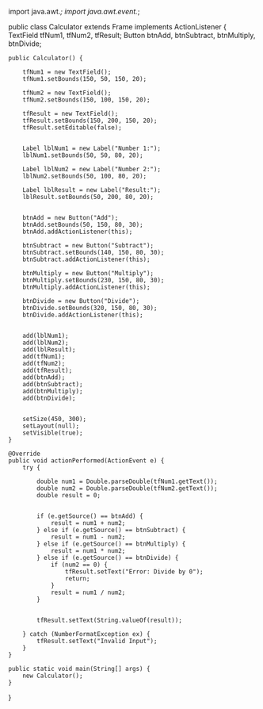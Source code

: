 import java.awt.*;
import java.awt.event.*;

public class Calculator extends Frame implements ActionListener {
    TextField tfNum1, tfNum2, tfResult;
    Button btnAdd, btnSubtract, btnMultiply, btnDivide;

    public Calculator() {
        
        tfNum1 = new TextField();
        tfNum1.setBounds(150, 50, 150, 20);

        tfNum2 = new TextField();
        tfNum2.setBounds(150, 100, 150, 20);

        tfResult = new TextField();
        tfResult.setBounds(150, 200, 150, 20);
        tfResult.setEditable(false);  

       
        Label lblNum1 = new Label("Number 1:");
        lblNum1.setBounds(50, 50, 80, 20);

        Label lblNum2 = new Label("Number 2:");
        lblNum2.setBounds(50, 100, 80, 20);

        Label lblResult = new Label("Result:");
        lblResult.setBounds(50, 200, 80, 20);

        
        btnAdd = new Button("Add");
        btnAdd.setBounds(50, 150, 80, 30);
        btnAdd.addActionListener(this);

        btnSubtract = new Button("Subtract");
        btnSubtract.setBounds(140, 150, 80, 30);
        btnSubtract.addActionListener(this);

        btnMultiply = new Button("Multiply");
        btnMultiply.setBounds(230, 150, 80, 30);
        btnMultiply.addActionListener(this);

        btnDivide = new Button("Divide");
        btnDivide.setBounds(320, 150, 80, 30);
        btnDivide.addActionListener(this);

        
        add(lblNum1);
        add(lblNum2);
        add(lblResult);
        add(tfNum1);
        add(tfNum2);
        add(tfResult);
        add(btnAdd);
        add(btnSubtract);
        add(btnMultiply);
        add(btnDivide);

        
        setSize(450, 300);
        setLayout(null); 
        setVisible(true);
    }

    @Override
    public void actionPerformed(ActionEvent e) {
        try {
            
            double num1 = Double.parseDouble(tfNum1.getText());
            double num2 = Double.parseDouble(tfNum2.getText());
            double result = 0;

            
            if (e.getSource() == btnAdd) {
                result = num1 + num2;
            } else if (e.getSource() == btnSubtract) {
                result = num1 - num2;
            } else if (e.getSource() == btnMultiply) {
                result = num1 * num2;
            } else if (e.getSource() == btnDivide) {
                if (num2 == 0) {
                    tfResult.setText("Error: Divide by 0");
                    return;
                }
                result = num1 / num2;
            }

            
            tfResult.setText(String.valueOf(result));

        } catch (NumberFormatException ex) {
            tfResult.setText("Invalid Input");
        }
    }

    public static void main(String[] args) {
        new Calculator();  
    }
}
